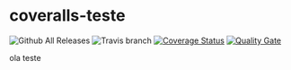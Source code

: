 # coveralls-teste

![Github All Releases](https://img.shields.io/github/downloads/pedroarapua/coveralls-teste/total.svg)
![Travis branch](https://img.shields.io/travis/pedroarapua/coveralls-teste.svg)
[![Coverage Status](https://coveralls.io/repos/pedroarapua/coveralls-teste/badge.svg?branch=master)](https://coveralls.io/r/pedroarapua/coveralls-teste?branch=master)
[![Quality Gate](https://sonarcloud.io/api/badges/gate?key=coveralls-teste)](https://sonarcloud.io/dashboard/index/coveralls-teste)

ola teste